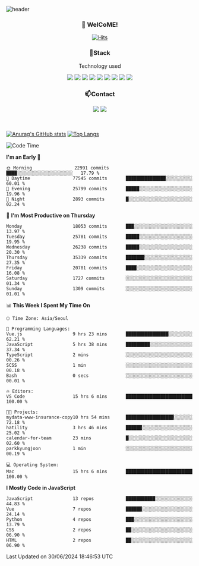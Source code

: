 ![header](https://capsule-render.vercel.app/api?type=waving&color=gradient&height=200&text=Kyungjoon&fontAlign=70&fontAlignY=40&animation=twinkling)

<h3 align="center">👋 WelCoME!</h3>

<div align=center>
  
[![Hits](https://hits.seeyoufarm.com/api/count/incr/badge.svg?url=https%3A%2F%2Fgithub.com%2Fuvula6921&count_bg=%2322BAC9&title_bg=%23827F7F&icon=iconify.svg&icon_color=%2325A27F&title=visits&edge_flat=false)](https://hits.seeyoufarm.com)
  
</div>
<h3 align="center">📌Stack</h3>
<p align="center">Technology used</p>
<div align="center"><img src="https://img.shields.io/badge/HTML5-E34F26?style=flat-square&logo=HTML5&logoColor=white"></img> <img src="https://img.shields.io/badge/CSS3-0A84FF?style=flat-square&logo=CSS3&logoColor=white"></img> <img src="https://img.shields.io/badge/JavaScript-FFCD11?style=flat-square&logo=JavaScript&logoColor=white"></img> <img src="https://img.shields.io/badge/React-00BCF6?style=flat-square&logo=React&logoColor=white"></img> <img src="https://img.shields.io/badge/jQuery-3655FF?style=flat-square&logo=jQuery&logoColor=white"></img> <img src="https://img.shields.io/badge/Ruby-E0115F?style=flat-square&logo=Ruby&logoColor=white"></img> <img src="https://img.shields.io/badge/Python-4B8BBE?style=flat-square&logo=Python&logoColor=white"></img> <img src="https://img.shields.io/badge/Vue-4FC08D?style=flat-square&logo=Vue.js&logoColor=white"></img> <img src="https://img.shields.io/badge/Nuxt-00DC82?style=flat-square&logo=Nuxt.js&logoColor=white"></img></div>

<h3 align="center">📫Contact</h3>
<div align="center"><a href="https://velog.io/@uvula6921/"><img src="https://img.shields.io/badge/Blog-20c997?style=flat-square&logo=V&logoColor=white"/></a> <a href="pkj6921@gmail.com"><img src="https://img.shields.io/badge/Gmail-EA4335?style=flat-square&logo=Gmail&logoColor=white"/></a></div>
<br>
<br>

[![Anurag's GitHub stats](https://github-readme-stats.vercel.app/api?username=uvula6921&hide=stars,issues&show_icons=true&count_private=true&theme=tokyonight)](https://github.com/anuraghazra/github-readme-stats)
[![Top Langs](https://github-readme-stats.vercel.app/api/top-langs/?username=uvula6921&hide=css,jupyter%20notebook,html&exclude_repo=uvula6921,uvula6921.github.io&layout=compact&langs_count=8)](https://github.com/anuraghazra/github-readme-stats)

<!--START_SECTION:waka-->
![Code Time](http://img.shields.io/badge/Code%20Time-2%2C362%20hrs%2058%20mins-blue)

**I'm an Early 🐤** 

```text
🌞 Morning                22991 commits       ████░░░░░░░░░░░░░░░░░░░░░   17.79 % 
🌆 Daytime                77545 commits       ███████████████░░░░░░░░░░   60.01 % 
🌃 Evening                25799 commits       █████░░░░░░░░░░░░░░░░░░░░   19.96 % 
🌙 Night                  2893 commits        █░░░░░░░░░░░░░░░░░░░░░░░░   02.24 % 
```
📅 **I'm Most Productive on Thursday** 

```text
Monday                   18053 commits       ███░░░░░░░░░░░░░░░░░░░░░░   13.97 % 
Tuesday                  25781 commits       █████░░░░░░░░░░░░░░░░░░░░   19.95 % 
Wednesday                26238 commits       █████░░░░░░░░░░░░░░░░░░░░   20.30 % 
Thursday                 35339 commits       ███████░░░░░░░░░░░░░░░░░░   27.35 % 
Friday                   20781 commits       ████░░░░░░░░░░░░░░░░░░░░░   16.08 % 
Saturday                 1727 commits        ░░░░░░░░░░░░░░░░░░░░░░░░░   01.34 % 
Sunday                   1309 commits        ░░░░░░░░░░░░░░░░░░░░░░░░░   01.01 % 
```


📊 **This Week I Spent My Time On** 

```text
🕑︎ Time Zone: Asia/Seoul

💬 Programming Languages: 
Vue.js                   9 hrs 23 mins       ████████████████░░░░░░░░░   62.21 % 
JavaScript               5 hrs 38 mins       █████████░░░░░░░░░░░░░░░░   37.34 % 
TypeScript               2 mins              ░░░░░░░░░░░░░░░░░░░░░░░░░   00.26 % 
SCSS                     1 min               ░░░░░░░░░░░░░░░░░░░░░░░░░   00.18 % 
Bash                     0 secs              ░░░░░░░░░░░░░░░░░░░░░░░░░   00.01 % 

🔥 Editors: 
VS Code                  15 hrs 6 mins       █████████████████████████   100.00 % 

🐱‍💻 Projects: 
mydata-www-insurance-copy10 hrs 54 mins      ██████████████████░░░░░░░   72.18 % 
hatility                 3 hrs 46 mins       ██████░░░░░░░░░░░░░░░░░░░   25.02 % 
calendar-for-team        23 mins             █░░░░░░░░░░░░░░░░░░░░░░░░   02.60 % 
parkkyungjoon            1 min               ░░░░░░░░░░░░░░░░░░░░░░░░░   00.19 % 

💻 Operating System: 
Mac                      15 hrs 6 mins       █████████████████████████   100.00 % 
```

**I Mostly Code in JavaScript** 

```text
JavaScript               13 repos            ███████████░░░░░░░░░░░░░░   44.83 % 
Vue                      7 repos             ██████░░░░░░░░░░░░░░░░░░░   24.14 % 
Python                   4 repos             ███░░░░░░░░░░░░░░░░░░░░░░   13.79 % 
CSS                      2 repos             ██░░░░░░░░░░░░░░░░░░░░░░░   06.90 % 
HTML                     2 repos             ██░░░░░░░░░░░░░░░░░░░░░░░   06.90 % 
```




 Last Updated on 30/06/2024 18:46:53 UTC
<!--END_SECTION:waka-->
